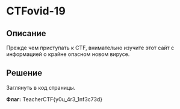 # CTFovid-19

## Описание
Прежде чем приступать к CTF, внимательно изучите этот сайт с информацией о крайне опасном новом вирусе.

## Решение

Заглянуть в код страницы.

**Флаг:** TeacherCTF{y0u_4r3_1nf3c73d}

